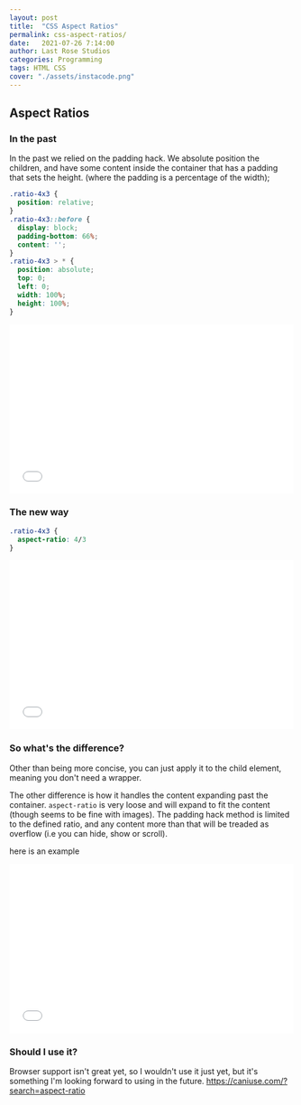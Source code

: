 ```yaml
---
layout: post
title:  "CSS Aspect Ratios"
permalink: css-aspect-ratios/
date:   2021-07-26 7:14:00
author: Last Rose Studios
categories: Programming
tags: HTML CSS
cover: "./assets/instacode.png"
---
```


## Aspect Ratios

### In the past

In the past we relied on the padding hack. We absolute position the children, and have some content inside the container that has a padding that sets the height. (where the padding is a percentage of the width);

```css
.ratio-4x3 {
  position: relative;
}
.ratio-4x3::before {
  display: block;
  padding-bottom: 66%;
  content: '';
}
.ratio-4x3 > * {
  position: absolute;
  top: 0;
  left: 0;
  width: 100%;
  height: 100%;
}
```
<iframe width="100%" height="300" src="//jsfiddle.net/lastrose/c75pjwd6/embedded/result/" allowfullscreen="allowfullscreen" async frameborder="0"></iframe>

### The new way

```css
.ratio-4x3 {
  aspect-ratio: 4/3
}
```
<iframe width="100%" height="300" src="//jsfiddle.net/lastrose/p31jtmkx/embedded/result/" allowfullscreen="allowfullscreen" async frameborder="0"></iframe>

### So what's the difference?

Other than being more concise, you can just apply it to the child element, meaning you don't need a wrapper. 

The other difference is how it handles the content expanding past the container. `aspect-ratio` is very loose and will expand to fit the content (though seems to be fine with images). The padding hack method is limited to the defined ratio, and any content more than that will be treaded as overflow (i.e you can hide, show or scroll).

here is an example
<iframe width="100%" height="300" src="//jsfiddle.net/lastrose/75h2de9a/embedded/result/" allowfullscreen="allowfullscreen" async frameborder="0"></iframe>

### Should I use it?
Browser support isn't great yet, so I wouldn't use it just yet, but it's something I'm looking forward to using in the future.
https://caniuse.com/?search=aspect-ratio